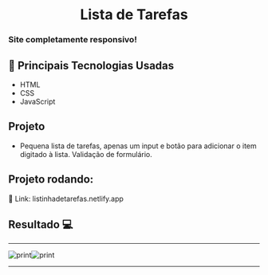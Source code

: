 <h1 align="center">Lista de Tarefas</h1>

### Site completamente responsivo!

## 🚀 Principais Tecnologias Usadas 
<ul>
    <li>HTML</li>
    <li>CSS</li>
    <li>JavaScript</li>  
</ul>

## Projeto

- Pequena lista de tarefas, apenas um input e botão para adicionar o item digitado à lista. Validação de formulário.

 ## Projeto rodando:
 
 🔰 Link: listinhadetarefas.netlify.app

 ## Resultado 💻
 <hr>
 <div style="display: flex;">
    <img src="https://i.imgur.com/korwJJw.png" alt="print">
    <img src="https://i.imgur.com/bhpiUNa.png" alt="print">
 </div>

 <hr>